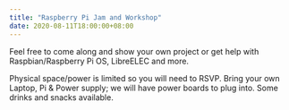```yaml
---
title: "Raspberry Pi Jam and Workshop"
date: 2020-08-11T18:00:00+08:00
---
```


Feel free to come along and show your own project or get help with
Raspbian/Raspberry Pi OS, LibreELEC and more.
<!--more-->

Physical space/power is limited so you will need to RSVP.  Bring your
own Laptop, Pi & Power supply; we will have power boards to plug into.
Some drinks and snacks available.

